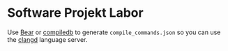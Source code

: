 # Software Projekt Labor

Use [Bear](https://github.com/rizsotto/Bear) or [compiledb](https://github.com/nickdiego/compiledb) 
to generate `compile_commands.json` so you can use the [clangd](https://clangd.llvm.org/) language server.
